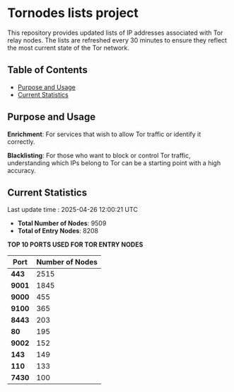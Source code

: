 # Tornodes lists project

This repository provides updated lists of IP addresses associated with Tor relay nodes. The lists are refreshed every 30 minutes to ensure they reflect the most current state of the Tor network.

## Table of Contents

- [Purpose and Usage](#purpose-and-usage)
- [Current Statistics](#current-statistics)


## Purpose and Usage

**Enrichment**: For services that wish to allow Tor traffic or identify it correctly.

**Blacklisting**: For those who want to block or control Tor traffic, understanding which IPs belong to Tor can be a starting point with a high accuracy.

## Current Statistics

Last update time : 2025-04-26 12:00:21 UTC

- **Total Number of Nodes**: 9509
- **Total of Entry Nodes**: 8208

**TOP 10 PORTS USED FOR TOR ENTRY NODES**

| **Port** | **Number of Nodes** |
|------|-----------------|
| **443**   | 2515  |
| **9001**   | 1845  |
| **9000**   | 455  |
| **9100**   | 365  |
| **8443**   | 203  |
| **80**   | 195  |
| **9002**   | 152  |
| **143**   | 149  |
| **110**   | 133  |
| **7430**   | 100  |

